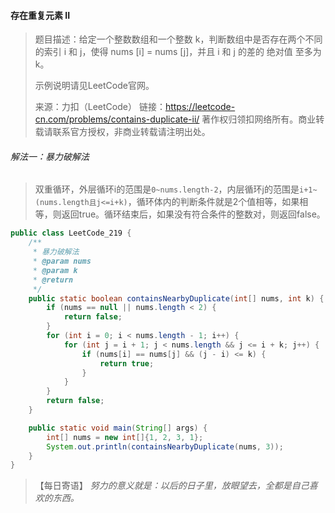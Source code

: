 #### 存在重复元素 II

> 题目描述：给定一个整数数组和一个整数 k，判断数组中是否存在两个不同的索引 i 和 j，使得 nums [i] = nums [j]，并且 i 和 j 的差的 绝对值 至多为 k。
>
> 示例说明请见LeetCode官网。
>
> 来源：力扣（LeetCode）
>链接：https://leetcode-cn.com/problems/contains-duplicate-ii/
> 著作权归领扣网络所有。商业转载请联系官方授权，非商业转载请注明出处。

###### 解法一：暴力破解法

> 双重循环，外层循环i的范围是`0~nums.length-2`，内层循环j的范围是`i+1~(nums.length且j<=i+k)`，循环体内的判断条件就是2个值相等，如果相等，则返回true。循环结束后，如果没有符合条件的整数对，则返回false。

```java
public class LeetCode_219 {
    /**
     * 暴力破解法
     * @param nums
     * @param k
     * @return
     */
    public static boolean containsNearbyDuplicate(int[] nums, int k) {
        if (nums == null || nums.length < 2) {
            return false;
        }
        for (int i = 0; i < nums.length - 1; i++) {
            for (int j = i + 1; j < nums.length && j <= i + k; j++) {
                if (nums[i] == nums[j] && (j - i) <= k) {
                    return true;
                }
            }
        }
        return false;
    }

    public static void main(String[] args) {
        int[] nums = new int[]{1, 2, 3, 1};
        System.out.println(containsNearbyDuplicate(nums, 3));
    }
}
```

> 【每日寄语】 *努力的意义就是：以后的日子里，放眼望去，全都是自己喜欢的东西。* 

